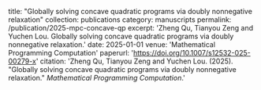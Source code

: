 title: "Globally solving concave quadratic programs via doubly nonnegative relaxation"
collection: publications
category: manuscripts
permalink: /publication/2025-mpc-concave-qp
excerpt: 'Zheng Qu, Tianyou Zeng and Yuchen Lou. Globally solving concave quadratic programs via doubly nonnegative relaxation.'
date: 2025-01-01
venue: 'Mathematical Programming Computation'
paperurl: 'https://doi.org/10.1007/s12532-025-00279-x'
citation: 'Zheng Qu, Tianyou Zeng and Yuchen Lou. (2025). "Globally solving concave quadratic programs via doubly nonnegative relaxation." <i>Mathematical Programming Computation</i>.'

